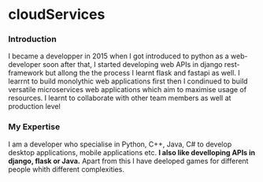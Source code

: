 # cloudServices

### Introduction

I became a developper in 2015 when I got introduced to python as a web-developer soon after that, I started developing web APIs in django rest-framework but allong the the process I learnt flask and fastapi as well.
I learrnt to build monolythic web applications first then I condinued to build versatile microservices web applications which aim to maximise usage of resources. I learnt to collaborate with other team members as well at production level


### My Expertise

I am a developer who specialise in Python, C++, Java, C# to develop desktop applications, mobile applications etc. __I also like develloping APIs in django, flask or Java.__ Apart from this I have deeloped games for different people whith different complexities.
